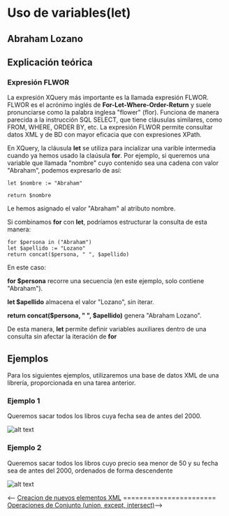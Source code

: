 # Uso de variables(let) #
## Abraham Lozano ##
## Explicación teórica ##
### Expresión FLWOR ###
La expresión XQuery más importante es la llamada expresión FLWOR. FLWOR es el acrónimo inglés de **For-Let-Where-Order-Return** y suele pronunciarse como la palabra inglesa "flower" (flor). Funciona de manera parecida a la instrucción SQL SELECT, que tiene cláusulas similares, como FROM, WHERE, ORDER BY, etc. La expresión FLWOR permite consultar datos XML y de BD con mayor eficacia que con expresiones XPath.

En XQuery, la cláusula **let** se utiliza para incializar una varible intermedia cuando ya hemos usado la claúsula **for**.
Por ejemplo, si queremos una variable que llamada "nombre" cuyo contenido sea una cadena con valor "Abraham", podemos expresarlo de así:

    let $nombre := "Abraham"

    return $nombre

Le hemos asignado el valor "Abraham" al atributo nombre.

Si combinamos **for** con **let**, podríamos estructurar la consulta de esta manera:


    for $persona in ("Abraham")
    let $apellido := "Lozano"
    return concat($persona, " ", $apellido)
En este caso:

**for $persona** recorre una secuencia (en este ejemplo, solo contiene "Abraham").

**let $apellido** almacena el valor "Lozano", sin iterar.

**return concat($persona, " ", $apellido)** genera "Abraham Lozano".

De esta manera, **let** permite definir variables auxiliares dentro de una consulta sin afectar la iteración de **for**



## Ejemplos ##
Para los siguientes ejemplos, utilizaremos una base de datos XML de una librería, proporcionada en una tarea anterior.

### Ejemplo 1 ###
Queremos sacar todos los libros cuya fecha sea de antes del 2000.

![alt text](<capturasAbraham/XQueryAño.png>)

### Ejemplo 2 ###
Queremos sacar todos los libros cuyo precio sea menor de 50 y su fecha sea de antes del 2000, ordenados de forma descendente

![alt text](<capturasAbraham/XQueryAñoPrecio.png>)

<-- [Creacion de nuevos elementos XML](./asdrian.md) ======================= [Operaciones de Conjunto (union, except, intersect)](./JuanMt.md)-->
